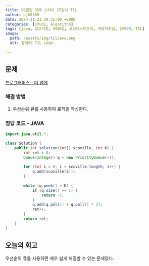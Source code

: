 ```yaml
---
title: 99클럽 코테 스터디 25일차 TIL
author: pjh5365
date: 2024-11-21 19:35:00 +0900
categories: [Study, Algorithm]
tags: [java, 알고리즘, 99클럽, 코딩테스트준비, 개발자취업, 항해99, TIL]
image:
  path: /assets/img/tilJava.png
  alt: 항해99 TIL Logo

---
```


## 문제

[프로그래머스 - 더 맵게](https://school.programmers.co.kr/learn/courses/30/lessons/42626)

### 해결 방법

1. 우선순위 큐를 사용하여 로직을 작성한다.

### 정답 코드 - JAVA

```java
import java.util.*;

class Solution {
    public int solution(int[] scoville, int K) {
        int ret = 0;
        Queue<Integer> q = new PriorityQueue<>();
        
        for (int i = 0; i < scoville.length; i++) {
            q.add(scoville[i]);
        }
        
        while (q.peek() < K) {
            if (q.size() == 1) {
                return -1;
            }
            q.add(q.poll() + q.poll() * 2);
            ret++;
        }
        return ret;
    }
}
```

## 오늘의 회고

우선순위 큐를 사용하면 매우 쉽게 해결할 수 있는 문제였다.
